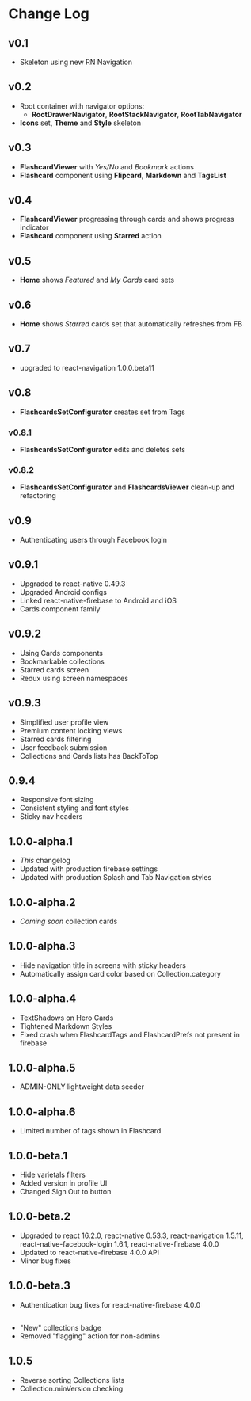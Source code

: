 # Change Log
## v0.1
* Skeleton using new RN Navigation

## v0.2
* Root container with navigator options:
  * **RootDrawerNavigator**, **RootStackNavigator**, **RootTabNavigator**
* __Icons__ set, __Theme__ and __Style__ skeleton

## v0.3
* **FlashcardViewer** with _Yes/No_ and _Bookmark_ actions
* **Flashcard** component using **Flipcard**, **Markdown** and **TagsList**

## v0.4
* **FlashcardViewer** progressing through cards and shows progress indicator
* **Flashcard** component using **Starred** action

## v0.5
* **Home** shows _Featured_ and _My Cards_ card sets

## v0.6
* **Home** shows _Starred_ cards set that automatically refreshes from FB

## v0.7
* upgraded to react-navigation 1.0.0.beta11

## v0.8
* **FlashcardsSetConfigurator** creates set from Tags

### v0.8.1
* **FlashcardsSetConfigurator** edits and deletes sets
### v0.8.2
* **FlashcardsSetConfigurator** and **FlashcardsViewer** clean-up and refactoring

## v0.9
* Authenticating users through Facebook login

## v0.9.1
* Upgraded to react-native 0.49.3
* Upgraded Android configs
* Linked react-native-firebase to Android and iOS
* Cards component family

## v0.9.2
* Using Cards components
* Bookmarkable collections
* Starred cards screen
* Redux using screen namespaces

## v0.9.3
* Simplified user profile view
* Premium content locking views
* Starred cards filtering
* User feedback submission
* Collections and Cards lists has BackToTop

## 0.9.4
* Responsive font sizing
* Consistent styling and font styles
* Sticky nav headers

## 1.0.0-alpha.1
* _This_ changelog
* Updated with production firebase settings
* Updated with production Splash and Tab Navigation styles

## 1.0.0-alpha.2
* _Coming soon_ collection cards

## 1.0.0-alpha.3
* Hide navigation title in screens with sticky headers
* Automatically assign card color based on Collection.category

## 1.0.0-alpha.4
* TextShadows on Hero Cards
* Tightened Markdown Styles
* Fixed crash when FlashcardTags and FlashcardPrefs not present in firebase

## 1.0.0-alpha.5
* ADMIN-ONLY lightweight data seeder

## 1.0.0-alpha.6
* Limited number of tags shown in Flashcard

## 1.0.0-beta.1
* Hide varietals filters
* Added version in profile UI
* Changed Sign Out to button

## 1.0.0-beta.2
* Upgraded to react 16.2.0, react-native 0.53.3, react-navigation 1.5.11, react-native-facebook-login 1.6.1, react-native-firebase 4.0.0
* Updated to react-native-firebase 4.0.0 API
* Minor bug fixes

## 1.0.0-beta.3
* Authentication bug fixes for react-native-firebase 4.0.0

## <new-version>
* "New" collections badge
* Removed "flagging" action for non-admins

## 1.0.5
* Reverse sorting Collections lists
* Collection.minVersion checking
